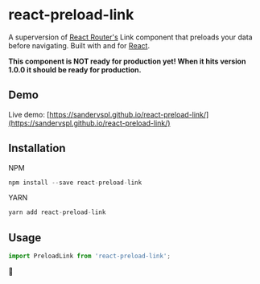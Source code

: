 # react-preload-link
A superversion of [React Router's](https://github.com/ReactTraining/react-router) Link component that preloads your data before navigating. Built with and for [React](http://facebook.github.io/react/index.html).

**This component is NOT ready for production yet! When it hits version 1.0.0 it should be ready for production.**

## Demo

Live demo: [https://sandervspl.github.io/react-preload-link/](https://sandervspl.github.io/react-preload-link/)

## Installation

NPM

```js
npm install --save react-preload-link
```

YARN

```js
yarn add react-preload-link
```

## Usage

```js
import PreloadLink from 'react-preload-link';
```

🚧
